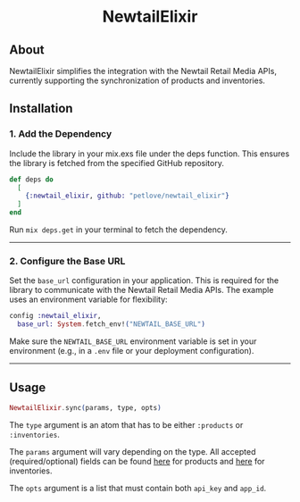 <h1 align="center">
  <br>
  NewtailElixir
  <br>
</h1>

## About

NewtailElixir simplifies the integration with the Newtail Retail Media APIs, currently supporting the synchronization of products and inventories.

## Installation

### 1. **Add the Dependency**
Include the library in your mix.exs file under the deps function. This ensures the library is fetched from the specified GitHub repository.

```elixir
def deps do
  [
    {:newtail_elixir, github: "petlove/newtail_elixir"}
  ]
end
```

Run `mix deps.get` in your terminal to fetch the dependency.

---

### 2. **Configure the Base URL**
Set the `base_url` configuration in your application. This is required for the library to communicate with the Newtail Retail Media APIs. The example uses an environment variable for flexibility:

```elixir
config :newtail_elixir,
  base_url: System.fetch_env!("NEWTAIL_BASE_URL")
```

Make sure the `NEWTAIL_BASE_URL` environment variable is set in your environment (e.g., in a `.env` file or your deployment configuration).

---

## Usage

```elixir
NewtailElixir.sync(params, type, opts)
```

The `type` argument is an atom that has to be either `:products` or `:inventories`.

The `params` argument will vary depending on the type. All accepted (required/optional) fields can be found [here](https://newtail-media.readme.io/reference/sincronizacao-de-catalogo-por-api) for products and [here](https://newtail-media.readme.io/reference/sincroniza%C3%A7%C3%A3o-de-invent%C3%A1rio) for inventories.

The `opts` argument is a list that must contain both `api_key` and `app_id`.